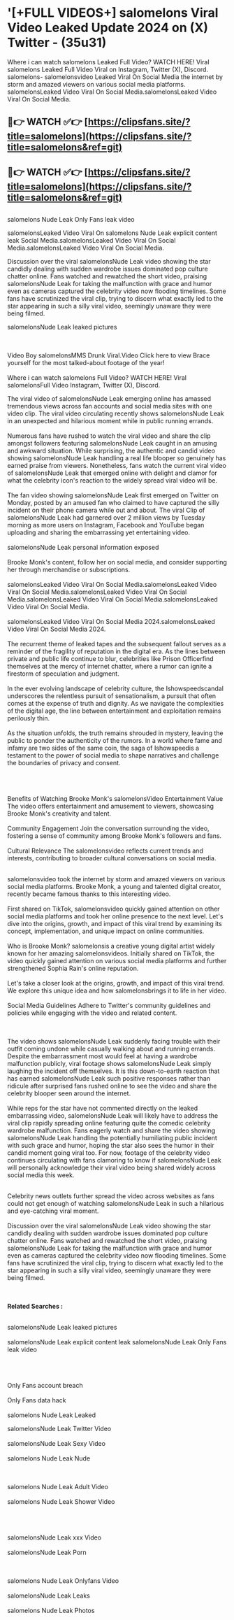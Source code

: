 #  '[+FULL VIDEOS+] salomelons Viral Video Leaked Update 2024 on (X) Twitter - (35u31)

Where i can watch salomelons Leaked Full Video? WATCH HERE! Viral salomelons Leaked Full Video Viral on Instagram, Twitter (X), Discord.
salomelons- salomelonsvideo Leaked Viral On Social Media the internet by storm and amazed viewers on various social media platforms.
salomelonsLeaked Video Viral On Social Media.salomelonsLeaked Video Viral On Social Media.




## 🔴👉 WATCH ✅👉 [https://clipsfans.site/?title=salomelons](https://clipsfans.site/?title=salomelons&ref=git)


## 🔴👉 WATCH ✅👉 [https://clipsfans.site/?title=salomelons](https://clipsfans.site/?title=salomelons&ref=git)
##


salomelons Nude Leak Only Fans leak video 


salomelonsLeaked Video Viral On  salomelons Nude Leak explicit content leak Social Media.salomelonsLeaked Video Viral On Social Media.salomelonsLeaked Video Viral On Social Media.



Discussion over the viral salomelonsNude Leak video showing the star candidly dealing with sudden wardrobe issues dominated pop culture chatter online. Fans watched and rewatched the short video, praising salomelonsNude Leak for taking the malfunction with grace and humor even as cameras captured the celebrity video now flooding timelines. Some fans have scrutinized the viral clip, trying to discern what exactly led to the star appearing in such a silly viral video, seemingly unaware they were being filmed.


salomelonsNude Leak leaked pictures


  <br>

  <br>
Video Boy salomelonsMMS Drunk Viral.Video Click here to view Brace yourself for the most talked-about footage of the year!
<br><br>
Where i can watch salomelons Full Video? WATCH HERE! Viral salomelonsFull Video Instagram, Twitter (X), Discord.

The viral video of salomelonsNude Leak emerging online has amassed tremendous views across fan accounts and social media sites with one video clip. The viral video circulating recently shows salomelonsNude Leak in an unexpected and hilarious moment while in public running errands.
<br><br>
Numerous fans have rushed to watch the viral video and share the clip amongst followers featuring salomelonsNude Leak caught in an amusing and awkward situation. While surprising, the authentic and candid video showing salomelonsNude Leak handling a real life blooper so genuinely has earned praise from viewers. Nonetheless, fans watch the current viral video of salomelonsNude Leak that emerged online with delight and clamor for what the celebrity icon's reaction to the widely spread viral video will be.
<br><br>
The fan video showing salomelonsNude Leak first emerged on Twitter on Monday, posted by an amused fan who claimed to have captured the silly incident on their phone camera while out and about. The viral Clip of salomelonsNude Leak had garnered over 2 million views by Tuesday morning as more users on Instagram, Facebook and YouTube began uploading and sharing the embarrassing yet entertaining video.
<br><br>
salomelonsNude Leak personal information exposed
<br><br>
Brooke Monk's content, follow her on social media, and consider supporting her through merchandise or subscriptions.
<br><br>
salomelonsLeaked Video Viral On Social Media.salomelonsLeaked Video Viral On Social Media.salomelonsLeaked Video Viral On Social Media.salomelonsLeaked Video Viral On Social Media.salomelonsLeaked Video Viral On Social Media.
<br><br>
salomelonsLeaked Video Viral On Social Media 2024.salomelonsLeaked Video Viral On Social Media 2024.
<br><br>
The recurrent theme of leaked tapes and the subsequent fallout serves as a reminder of the fragility of reputation in the digital era. As the lines between private and public life continue to blur, celebrities like Prison Officerfind themselves at the mercy of internet chatter, where a rumor can ignite a firestorm of speculation and judgment.
<br><br>
In the ever evolving landscape of celebrity culture, the Ishowspeedscandal underscores the relentless pursuit of sensationalism, a pursuit that often comes at the expense of truth and dignity. As we navigate the complexities of the digital age, the line between entertainment and exploitation remains perilously thin.
<br><br>
As the situation unfolds, the truth remains shrouded in mystery, leaving the public to ponder the authenticity of the rumors. In a world where fame and infamy are two sides of the same coin, the saga of Ishowspeedis a testament to the power of social media to shape narratives and challenge the boundaries of privacy and consent.
<br><br>

<br><br>
Benefits of Watching Brooke Monk's salomelonsVideo Entertainment Value The video offers entertainment and amusement to viewers, showcasing Brooke Monk's creativity and talent.
<br><br>
Community Engagement Join the conversation surrounding the video, fostering a sense of community among Brooke Monk's followers and fans.
<br><br>
Cultural Relevance The salomelonsvideo reflects current trends and interests, contributing to broader cultural conversations on social media.
<br><br>


salomelonsvideo took the internet by storm and amazed viewers on various social media platforms. Brooke Monk, a young and talented digital creator, recently became famous thanks to this interesting video.
<br><br>
First shared on TikTok, salomelonsvideo quickly gained attention on other social media platforms and took her online presence to the next level. Let's dive into the origins, growth, and impact of this viral trend by examining its concept, implementation, and unique impact on online communities.
<br><br>
Who is Brooke Monk? salomelonsis a creative young digital artist widely known for her amazing salomelonsvideos. Initially shared on TikTok, the video quickly gained attention on various social media platforms and further strengthened Sophia Rain's online reputation.
<br><br>
Let's take a closer look at the origins, growth, and impact of this viral trend. We explore this unique idea and how salomelonsbrings it to life in her video.
<br><br>
Social Media Guidelines Adhere to Twitter's community guidelines and policies while engaging with the video and related content.


<br><br>
The video shows salomelonsNude Leak suddenly facing trouble with their outfit coming undone while casually walking about and running errands. Despite the embarrassment most would feel at having a wardrobe malfunction publicly, viral footage shows salomelonsNude Leak simply laughing the incident off themselves. It is this down-to-earth reaction that has earned salomelonsNude Leak such positive responses rather than ridicule after surprised fans rushed online to see the video and share the celebrity blooper seen around the internet.
<br><br>
While reps for the star have not commented directly on the leaked embarrassing video, salomelonsNude Leak will likely have to address the viral clip rapidly spreading online featuring quite the comedic celebrity wardrobe malfunction. Fans eagerly watch and share the video showing salomelonsNude Leak handling the potentially humiliating public incident with such grace and humor, hoping the star also sees the humor in their candid moment going viral too. For now, footage of the celebrity video continues circulating with fans clamoring to know if salomelonsNude Leak will personally acknowledge their viral video being shared widely across social media this week.
<br><br>

Celebrity news outlets further spread the video across websites as fans could not get enough of watching salomelonsNude Leak in such a hilarious and eye-catching viral moment.
<br><br>
Discussion over the viral salomelonsNude Leak video showing the star candidly dealing with sudden wardrobe issues dominated pop culture chatter online. Fans watched and rewatched the short video, praising salomelonsNude Leak for taking the malfunction with grace and humor even as cameras captured the celebrity video now flooding timelines. Some fans have scrutinized the viral clip, trying to discern what exactly led to the star appearing in such a silly viral video, seemingly unaware they were being filmed.


<br><br>
<strong>Related Searches :</strong>
<br><br>

salomelonsNude Leak leaked pictures
<br><br>
salomelonsNude Leak explicit content leak
salomelonsNude Leak Only Fans leak video
<br><br>

<br><br>
Only Fans account breach
<br><br>
Only Fans data hack
<br><br>
salomelons Nude Leak Leaked

salomelonsNude Leak Twitter Video
<br><br>
salomelonsNude Leak Sexy Video
<br><br>
salomelons Nude Leak Nude

<br><br>
salomelons Nude Leak Adult Video
<br><br>
salomelons Nude Leak Shower Video
<br><br>

<br><br>
salomelonsNude Leak xxx Video
<br><br>
salomelonsNude Leak Porn

<br><br>
salomelons Nude Leak Onlyfans Video
<br><br>
salomelonsNude Leak Leaks
<br><br>
salomelons Nude Leak Photos